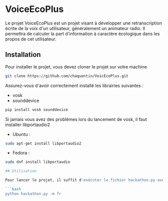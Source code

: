 # VoiceEcoPlus

Le projet VoiceEcoPlus est un projet visant à développer une retranscription écrite de la voix d'un utilisateur, généralement un animateur radio. Il permettra de calculer la part d'information à caractère écologique dans les propos de cet utilisateur.

## Installation

Pour installer le projet, vous devez cloner le projet sur votre machine

```bash
git clone https://github.com/chaquentin/VoicEcoPlus.git
```

Assurez-vous d'avoir correctement installé les librairies suivantes :
 - vosk
 - sounddevice

```bash
pip install vosk sounddevice
```

Si jamais vous avez des problèmes lors du lancement de vosk, il faut installer libportaudio2

 - Ubuntu :
```bash
sudo apt-get install libportaudio2
```

 - Fedora :
```bash
sudo dnf install libportaudio

## Utilisation

Pour lancer le projet, il suffit d'exécuter le fichier hackathon.py avec comme argument fr pour avoir la transcription en français.

```bash
python hackathon.py -m fr
```